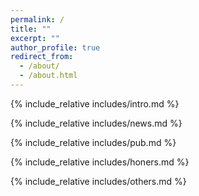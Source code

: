 ```yaml
---
permalink: /
title: ""
excerpt: ""
author_profile: true
redirect_from: 
  - /about/
  - /about.html
---
```


<span class='show_paper_citations' id='DexiDloAAAAJ&hl=zh-CN&oi=sra'></span>
{% include_relative includes/intro.md %}

{% include_relative includes/news.md %}

{% include_relative includes/pub.md %}

{% include_relative includes/honers.md %}

{% include_relative includes/others.md %}